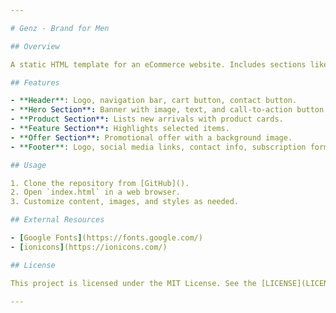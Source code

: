 ```yaml
---

# Genz - Brand for Men

## Overview

A static HTML template for an eCommerce website. Includes sections like header, hero, product listings, feature products, offer section, and footer. Styled using CSS with responsive design.

## Features

- **Header**: Logo, navigation bar, cart button, contact button.
- **Hero Section**: Banner with image, text, and call-to-action button.
- **Product Section**: Lists new arrivals with product cards.
- **Feature Section**: Highlights selected items.
- **Offer Section**: Promotional offer with a background image.
- **Footer**: Logo, social media links, contact info, subscription form.

## Usage

1. Clone the repository from [GitHub]().
2. Open `index.html` in a web browser.
3. Customize content, images, and styles as needed.

## External Resources

- [Google Fonts](https://fonts.google.com/)
- [ionicons](https://ionicons.com/)

## License

This project is licensed under the MIT License. See the [LICENSE](LICENSE) file for more information.

---
```

